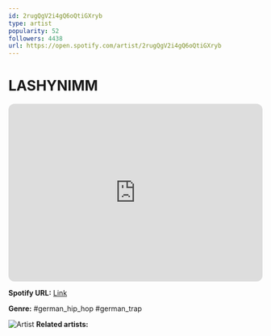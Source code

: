 ```yaml
---
id: 2rugQgV2i4gQ6oQtiGXryb
type: artist
popularity: 52
followers: 4438
url: https://open.spotify.com/artist/2rugQgV2i4gQ6oQtiGXryb
---
```

# LASHYNIMM

<iframe style="border-radius:12px" src="https://open.spotify.com/embed/artist/2rugQgV2i4gQ6oQtiGXryb" width="100%" height="352" frameBorder="0" allowfullscreen="" allow="autoplay; clipboard-write; encrypted-media; fullscreen; picture-in-picture" loading="lazy"></iframe>

**Spotify URL:** [Link](https://open.spotify.com/artist/2rugQgV2i4gQ6oQtiGXryb)

**Genre:**  #german_hip_hop #german_trap

![Artist](https://i.scdn.co/image/ab6761610000e5eb499259f40afbaa5ac9641b4a)
**Related artists:**

